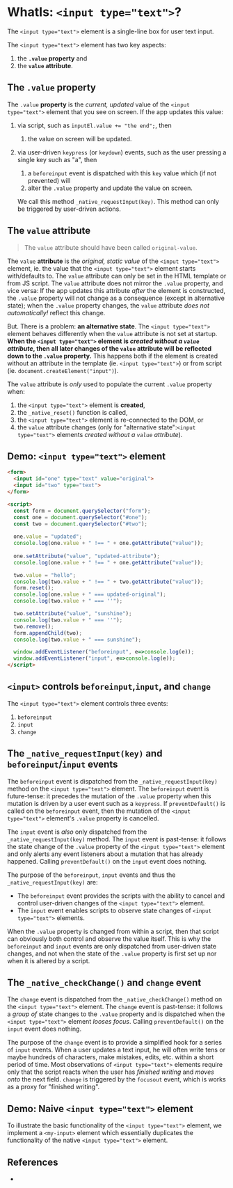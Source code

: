 # WhatIs: `<input type="text">`?

The `<input type="text">` element is a single-line box for user text input.

The `<input type="text">` element has two key aspects:
1. the **`.value` property** and
2. the **`value` attribute**.

## The `.value` property

The `.value` **property** is the *current, updated* value of the `<input type="text">` element that you see on screen. If the app updates this value:

1. via script, such as `inputEl.value += "the end";`, then 
   1. the value on screen will be updated.
 
2. via user-driven `keypress` (or `keydown`) events, such as the user pressing a single key such as "a", then 
   1. a `beforeinput` event is dispatched with this `key` value which (if not prevented) will 
   2. alter the `.value` property and update the value on screen.
   
   We call this method `_native_requestInput(key)`. This method can only be triggered by user-driven actions. 

## The `value` attribute

> The `value` attribute should have been called `original-value`.

The `value` **attribute** is the *original, static value* of the `<input type="text">` element, ie. the value that the `<input type="text">` element starts with/defaults to. The `value` attribute can only be set in the HTML template or from JS script. The `value` attribute does not mirror the `.value` property, and vice versa: If the app updates this attribute *after* the element is constructed, the `.value` property will not change as a consequence (except in alternative state); when the `.value` property changes, the `value` attribute *does not automatically!* reflect this change.

But. There is a problem: **an alternative state**. The `<input type="text">` element behaves differently when the `value` attribute is not set at startup. **When the `<input type="text">` element is *created without a `value` attribute*, then all later changes of the `value` attribute will be reflected down to the `.value` property.** This happens both if the element is created without an attribute in the template (ie. `<input type="text">`) or from script (ie. `document.createElement("input")`).

The `value` attribute is *only* used to populate the current `.value` property when:

1. the `<input type="text">` element is **created**,
2. the `_native_reset()` function is called,
3. the `<input type="text">` element is re-connected to the DOM, or
4. the `value` attribute changes (only for "alternative state":`<input type="text">` elements *created without a `value` attribute*).


## Demo: `<input type="text">` element

```html
<form>
  <input id="one" type="text" value="original">
  <input id="two" type="text">
</form>

<script>
  const form = document.querySelector("form");
  const one = document.querySelector("#one");
  const two = document.querySelector("#two");
 
  one.value = "updated";
  console.log(one.value + " !== " + one.getAttribute("value"));
  
  one.setAttribute("value", "updated-attribute");
  console.log(one.value + " !== " + one.getAttribute("value"));

  two.value = "hello";
  console.log(two.value + " !== " + two.getAttribute("value"));
  form.reset();
  console.log(one.value + " === updated-original");
  console.log(two.value + " === ''");

  two.setAttribute("value", "sunshine");
  console.log(two.value + " === ''");
  two.remove();
  form.appendChild(two);
  console.log(two.value + " === sunshine");

  window.addEventListener("beforeinput", e=>console.log(e));
  window.addEventListener("input", e=>console.log(e));
</script>
```

## `<input>` controls `beforeinput`,`input`, and `change`

The `<input type="text">` element controls three events:
1. `beforeinput`
2. `input`
3. `change`

## The `_native_requestInput(key)` and `beforeinput`/`input` events

The `beforeinput` event is dispatched from the `_native_requestInput(key)` method on the `<input type="text">` element. The `beforeinput` event is future-tense: it precedes the mutation of the `.value` property when this mutation is driven by a user event such as a `keypress`. If `preventDefault()` is called on the `beforeinput` event, then the mutation of the `<input type="text">` element's `.value` property is cancelled.

The `input` event is *also* only dispatched from the `_native_requestInput(key)` method. The `input` event is past-tense: it follows the state change of the `.value` property of the `<input type="text">` element and only alerts any event listeners about a mutation that has already happened. Calling `preventDefault()` on the `input` event does nothing.

The purpose of the `beforeinput`, `input` events and thus the `_native_requestInput(key)` are:
 * The `beforeinput` event provides the scripts with the ability to cancel and control user-driven changes of the `<input type="text">` element.
 * The `input` event enables scripts to observe state changes of `<input type="text">` elements.
 
When the `.value` property is changed from within a script, then that script can obviously both control and observe the value itself. This is why the `beforeinput` and `input` events are only dispatched from user-driven state changes, and not when the state of the `.value` property is first set up nor when it is altered by a script.
 
## The `_native_checkChange()` and `change` event

The `change` event is dispatched from the `_native_checkChange()` method on the `<input type="text">` element. The `change` event is past-tense: it follows a *group of* state changes to the `.value` property and is dispatched when the `<input type="text">` element *looses focus*. Calling `preventDefault()` on the `input` event does nothing.

The purpose of the `change` event is to provide a simplified hook for a series of `input` events. When a user updates a text input, he will often write tens or maybe hundreds of characters, make mistakes, edits, etc. within a short period of time. Most observations of `<input type="text">` elements require only that the script reacts when the user has *finished writing* and *moves onto* the next field. `change` is triggered by the `focusout` event, which is works as a proxy for "finished writing".

## Demo: Naive `<input type="text">` element

To illustrate the basic functionality of the `<input type="text">` element, we implement a `<my-input>` element which essentially duplicates the functionality of the native `<input type="text">` element.

## References

 * 